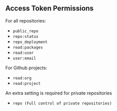 ## Access Token Permissions

For all repositories:

- `public_repo`
- `repo:status`
- `repo_deployment`
- `read:packages`
- `read:user`
- `user:email`

For Github projects:

- `read:org`
- `read:project`

An extra setting is required for private repositories

- `repo (Full control of private repositories)`